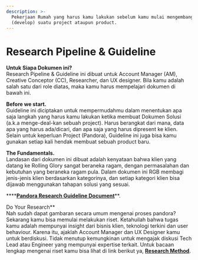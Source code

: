 ```yaml
---
description: >-
  Pekerjaan Rumah yang harus kamu lakukan sebelum kamu mulai mengembangkan
  (develop) suatu project ataupun product.
---
```


# Research Pipeline & Guideline

**Untuk Siapa Dokumen ini?**  
Research Pipeline & Guideline ini dibuat untuk Account Manager \(AM\), Creative Conceptor \(CC\), Researcher, dan UX designer. Bila kamu adalah salah satu dari role diatas, maka kamu harus mempelajari dokumen di bawah ini.

**Before we start.**  
Guideline ini diciptakan untuk mempermudahmu dalam menentukan apa saja langkah yang harus kamu lakukan ketika membuat Dokumen Solusi \(a.k.a menge-deal-kan sebuah project\). Harus berangkat dari mana, data apa yang harus ada/dicari, dan apa saja yang harus dipresent ke klien. Selain untuk keperluan Project \(Pandora\), Guideline ini juga bisa kamu gunakan setiap kali hendak membuat sebuah product baru.

**The Fundamentals.**  
Landasan dari dokumen ini dibuat adalah kenyataan bahwa klien yang datang ke Rolling Glory sangat beraneka ragam, dengan permasalahan dan kebutuhan yang beraneka ragam pula. Dalam dokumen ini RGB membagi jenis-jenis klien berdasarkan kategorinya, dan setiap kategori klien bisa dijawab menggunakan tahapan solusi yang sesuai.

\*\*\*\*[**Pandora Research Guideline Document**](https://xd.adobe.com/view/d421d84c-15e8-422b-4adb-610c90e61942-a210/)**.  
  
Do Your Research**  
Nah sudah dapat gambaran secara umum mengenai proses pandora? Sekarang kamu bisa memulai melakukan riset. Ketahuilah bahwa tugas kamu adalah mempunyai insight dari bisnis klien, teknologi terkini dan user behaviour. Karena itu, ajaklah Account Manager dan UX Designer kamu untuk berdiskusi. Tidak menutup kemungkinan untuk mengajak diskusi Tech Lead atau Engineer yang mempunyai expertise terkait. Untuk bacaan lengkap mengenai riset kamu bisa lihat di link berikut ya, [**Research Method**](https://drive.google.com/drive/folders/1S_vNfjITPgNk6o7NtMWJVLkbXLNLNl63?usp=sharing).

##  

